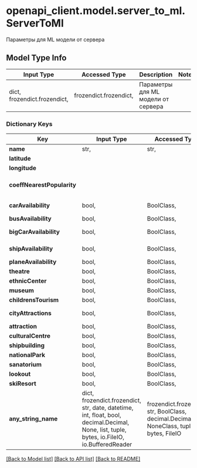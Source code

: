 # openapi_client.model.server_to_ml.ServerToMl

Параметры для ML модели от сервера

## Model Type Info
Input Type | Accessed Type | Description | Notes
------------ | ------------- | ------------- | -------------
dict, frozendict.frozendict,  | frozendict.frozendict,  | Параметры для ML модели от сервера | 

### Dictionary Keys
Key | Input Type | Accessed Type | Description | Notes
------------ | ------------- | ------------- | ------------- | -------------
**name** | str,  | str,  | Имя объекта | [optional] 
**latitude** |  |  | Широта | [optional] 
**longitude** |  |  | Долгота | [optional] 
**coeffNearestPopularity** |  |  | Коэффициент кол-ва запросов в месяц окружающих объектов | [optional] 
**carAvailability** | bool,  | BoolClass,  | Доступность автомобиля | [optional] 
**busAvailability** | bool,  | BoolClass,  | Доступность автобуса | [optional] 
**bigCarAvailability** | bool,  | BoolClass,  | Доступность внедорожника | [optional] 
**shipAvailability** | bool,  | BoolClass,  | Доступность внедорожника | [optional] 
**planeAvailability** | bool,  | BoolClass,  | Доступность самолета | [optional] 
**theatre** | bool,  | BoolClass,  | Театр | [optional] 
**ethnicCenter** | bool,  | BoolClass,  | Этнический центр | [optional] 
**museum** | bool,  | BoolClass,  | Музей | [optional] 
**childrensTourism** | bool,  | BoolClass,  | Детский туризм | [optional] 
**cityAttractions** | bool,  | BoolClass,  | Городские достопримечательности | [optional] 
**attraction** | bool,  | BoolClass,  | Достопримечательность | [optional] 
**culturalCentre** | bool,  | BoolClass,  | Культурный центр | [optional] 
**shipbuilding** | bool,  | BoolClass,  | Судостроение | [optional] 
**nationalPark** | bool,  | BoolClass,  | Нац. парк | [optional] 
**sanatorium** | bool,  | BoolClass,  | Санаторий | [optional] 
**lookout** | bool,  | BoolClass,  | Обзорная площадка | [optional] 
**skiResort** | bool,  | BoolClass,  | Горнолыжный курорт | [optional] 
**any_string_name** | dict, frozendict.frozendict, str, date, datetime, int, float, bool, decimal.Decimal, None, list, tuple, bytes, io.FileIO, io.BufferedReader | frozendict.frozendict, str, BoolClass, decimal.Decimal, NoneClass, tuple, bytes, FileIO | any string name can be used but the value must be the correct type | [optional]

[[Back to Model list]](../../README.md#documentation-for-models) [[Back to API list]](../../README.md#documentation-for-api-endpoints) [[Back to README]](../../README.md)

